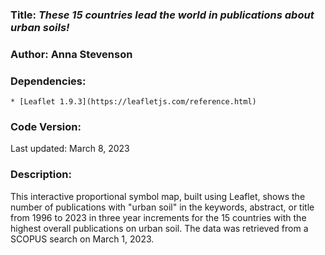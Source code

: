 ### **Title:** *These 15 countries lead the world in publications about urban soils!*

### **Author:** Anna Stevenson

### **Dependencies:**
    * [Leaflet 1.9.3](https://leafletjs.com/reference.html)

### **Code Version:**
Last updated: March 8, 2023

### **Description:**
This interactive proportional symbol map, built using Leaflet, shows the number of publications with "urban soil" in the keywords, abstract, or title from 1996 to 2023 in three year increments for the 15 countries with the highest overall publications on urban soil. The data was retrieved from a SCOPUS search on March 1, 2023.
 
